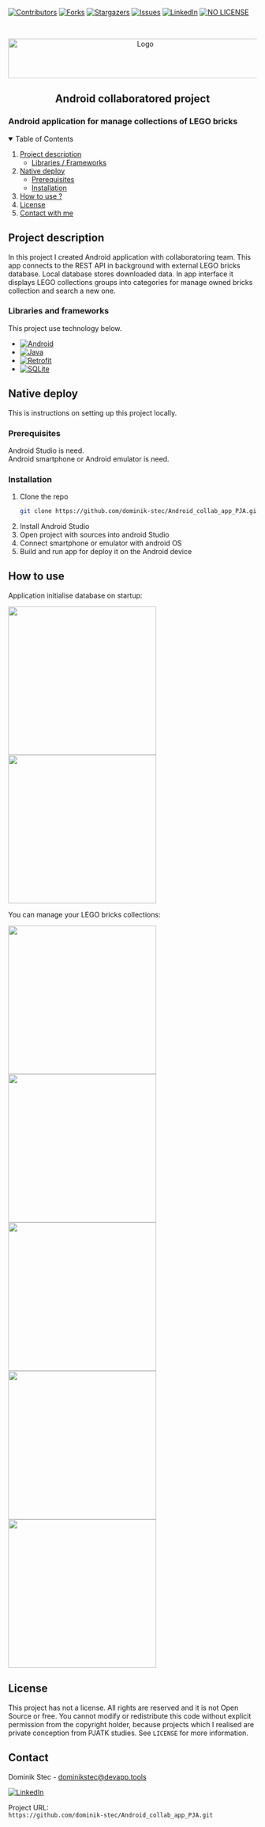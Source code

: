 <!--
*** Thanks for checking out c. If you have a suggestion
*** that would make this better, please fork the repo and create a pull request
*** or simply open an issue with the tag "enhancement".
*** Thanks again! Now go create something AMAZING! :D
-->

<!-- PROJECT SHIELDS -->
<!--
*** I'm using markdown "reference style" links for readability.
*** Reference links are enclosed in brackets [ ] instead of parentheses ( ).
*** See the bottom of this document for the declaration of the reference variables
*** for contributors-url, forks-url, etc. This is an optional, concise syntax you may use.
*** https://www.markdownguide.org/basic-syntax/#reference-style-links
-->

[![Contributors][contributors-shield]][contributors-url]
[![Forks][forks-shield]][forks-url]
[![Stargazers][stars-shield]][stars-url]
[![Issues][issues-shield]][issues-url]
[![LinkedIn][linkedin-shield]][linkedin-url]
[![NO LICENSE][license-shield]][license-url]

<!-- PROJECT LOGO -->
<br />
<p align="center">
  <a href="https://gdansk.pja.edu.pl/pl/">
    <img src="images/logo.jpg" alt="Logo" width="540" height="80">
  </a>

  <h2 align="center">Android collaboratored project</h2>

<p align="center">
    <h3>     Android application for manage collections of LEGO bricks
 </h3>
    <!-- <br />
    <a href="https://github.com/dccstcc/GRK_PJATK_practice"><strong>» go to CODE »</strong></a>
    <br />
    <br />  -->
    <!-- <a href="https://github.com/othneildrew/Best-README-Template">View Demo</a>
    ·
    <a href="https://github.com/othneildrew/Best-README-Template/issues">Report Bug</a>
    ·
    <a href="https://github.com/othneildrew/Best-README-Template/issues">Request Feature</a> -->
  </p>
</p>

<!-- TABLE OF CONTENTS -->
<details open="open">
  <summary>Table of Contents</summary>
  <ol>
    <li>
      <a href="#project-description">Project description</a>
      <ul>
        <li><a href="#libraries-and-frameworks">Libraries / Frameworks</a></li>
      </ul>
    </li>
    <li>
      <a href="#native-deploy">Native deploy</a>
      <ul>
        <li><a href="#prerequisites">Prerequisites</a></li>
        <li><a href="#installation">Installation</a></li>
      </ul>
    </li>
    <li><a href="#how-to-use">How to use ?</a></li>
    <!-- <li><a href="#roadmap">Roadmap</a></li>
    <li><a href="#contributing">Contributing</a></li> -->
    <li><a href="#license">License</a></li>
    <li><a href="#contact">Contact with me</a></li>
    <!-- <li><a href="#acknowledgements">Acknowledgements</a></li> -->
  </ol>
</details>

<!-- ABOUT THE PROJECT -->

## Project description

In this project I created Android application with collaboratoring team. This app connects to the REST API in background with external LEGO bricks database. Local database stores downloaded data. In app interface it displays LEGO collections groups into categories for manage owned bricks collection and search a new one.

### Libraries and frameworks

This project use technology below.

- [![Android][android-shield]][android-url]
- [![Java][java-shield]][java-url]
- [![Retrofit][retrofit-shield]][retrofit-url]
- [![SQLite][sqlite-shield]][sqlite-url]

<!-- GETTING STARTED -->

## Native deploy

This is instructions on setting up this project locally.

### Prerequisites

Android Studio is need. <br/>
Android smartphone or Android emulator is need. <br/>

### Installation

1. Clone the repo
   ```sh
   git clone https://github.com/dominik-stec/Android_collab_app_PJA.git
   ```
2. Install Android Studio
3. Open project with sources into android Studio
4. Connect smartphone or emulator with android OS
5. Build and run app for deploy it on the Android device

<!-- USAGE EXAMPLES -->

## How to use

Application initialise database on startup:

<img src="images/1.jpg" width="300"/>
<img src="images/2.jpg" width="300"/>
<br>

You can manage your LEGO bricks collections:

<img src="images/3.jpg" width="300"/>
<img src="images/4.jpg" width="300"/>
<img src="images/5.jpg" width="300"/>
<img src="images/6.jpg" width="300"/>
<img src="images/7.jpg" width="300"/>
<br />

<!-- _For more examples, please refer to the [Documentation](https://example.com)_ -->

<!-- ROADMAP
## Roadmap

See the [open issues](https://github.com/othneildrew/Best-README-Template/issues) for a list of proposed features (and known issues).

-->

<!-- CONTRIBUTING
## Contributing

Contributions are what make the open source community such an amazing place to learn, inspire, and create. Any contributions you make are **greatly appreciated**.

1. Fork the Project
2. Create your Feature Branch (`git checkout -b feature/AmazingFeature`)
3. Commit your Changes (`git commit -m 'Add some AmazingFeature'`)
4. Push to the Branch (`git push origin feature/AmazingFeature`)
5. Open a Pull Request

-->

<!-- LICENSE -->

## License

This project has not a license.
All rights are reserved and it is not Open Source or free. You cannot modify or redistribute this code without explicit permission from the copyright holder, because projects which I realised are private conception from PJATK studies.
See `LICENSE` for more information.

<!-- CONTACT -->

## Contact

Dominik Stec - dominikstec@devapp.tools

[![LinkedIn][linkedin-shield]][linkedin-url]

Project URL:
<br />
`https://github.com/dominik-stec/Android_collab_app_PJA.git`

<!-- ACKNOWLEDGEMENTS
## Acknowledgements
* [GitHub Emoji Cheat Sheet](https://www.webpagefx.com/tools/emoji-cheat-sheet)
* [Img Shields](https://shields.io)
* [Choose an Open Source License](https://choosealicense.com)
* [GitHub Pages](https://pages.github.com)
* [Animate.css](https://daneden.github.io/animate.css)
* [Loaders.css](https://connoratherton.com/loaders)
* [Slick Carousel](https://kenwheeler.github.io/slick)
* [Smooth Scroll](https://github.com/cferdinandi/smooth-scroll)
* [Sticky Kit](http://leafo.net/sticky-kit)
* [JVectorMap](http://jvectormap.com)
* [Font Awesome](https://fontawesome.com)

-->

<!-- MARKDOWN LINKS & IMAGES -->
<!-- https://www.markdownguide.org/basic-syntax/#reference-style-links -->

[contributors-shield]: https://img.shields.io/github/contributors/dominik-stec/Android_collab_app_PJA.svg?style=for-the-badge
[contributors-url]: https://github.com/dominik-stec/Android_collab_app_PJA/graphs/contributors
[forks-shield]: https://img.shields.io/github/forks/dominik-stec/Android_collab_app_PJA.svg?style=for-the-badge
[forks-url]: https://github.com/dominik-stec/Android_collab_app_PJA/network/members
[stars-shield]: https://img.shields.io/github/stars/dominik-stec/Android_collab_app_PJA.svg?style=for-the-badge
[stars-url]: https://github.com/dominik-stec/Android_collab_app_PJA/stargazers
[issues-shield]: https://img.shields.io/github/issues/dominik-stec/Android_collab_app_PJA.svg?style=for-the-badge
[issues-url]: https://github.com/dominik-stec/Android_collab_app_PJA/issues
[license-shield]: https://img.shields.io/badge/License-NONE-orange
[license-url]: https://github.com/dominik-stec/Android_collab_app_PJA/blob/main/LICENSE.md
[linkedin-shield]: https://img.shields.io/badge/-LinkedIn-black.svg?style=for-the-badge&logo=linkedin&colorB=555
[linkedin-url]: https://www.linkedin.com/in/dominik-stec
[product-screenshot]: images/screenshot.png
[android-shield]: https://img.shields.io/badge/-Android-red
[android-url]: https://www.android.com/intl/pl_pl/
[java-shield]: https://img.shields.io/badge/-Java-green
[java-url]: https://docs.oracle.com/en/java/
[retrofit-shield]: https://img.shields.io/badge/-Retrofit-blue
[retrofit-url]: https://square.github.io/retrofit/
[sqlite-shield]: https://img.shields.io/badge/-SQLite-yellow
[sqlite-url]: https://www.sqlite.org/index.html
